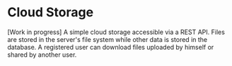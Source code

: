 # Cloud Storage

[Work in progress] A simple cloud storage accessible via a REST API. Files are stored in the server's file system while other data is stored in the database. A registered user can download files uploaded by himself or shared by another user.
